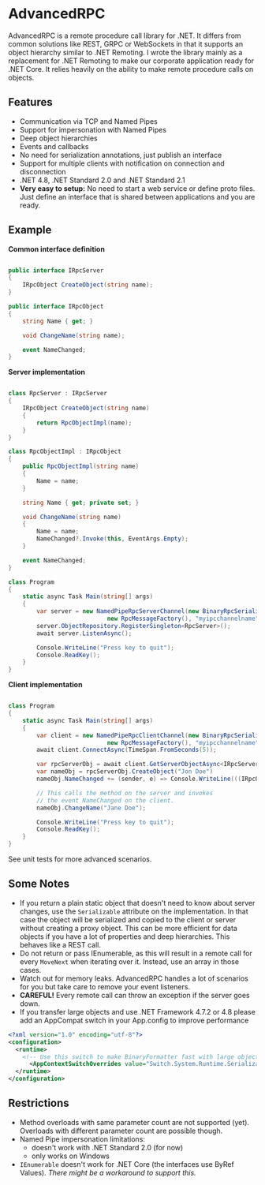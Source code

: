 # AdvancedRPC

AdvancedRPC is a remote procedure call library for .NET. It differs from common solutions like REST, GRPC or WebSockets in that it supports an object hierarchy similar to .NET Remoting. I wrote the library mainly as a replacement for .NET Remoting to make our corporate application ready for .NET Core. It relies heavily on the ability to make remote procedure calls on objects.

## Features

- Communication via TCP and Named Pipes
- Support for impersonation with Named Pipes
- Deep object hierarchies
- Events and callbacks
- No need for serialization annotations, just publish an interface
- Support for multiple clients with notification on connection and disconnection
- .NET 4.8, .NET Standard 2.0 and .NET Standard 2.1
- **Very easy to setup:** No need to start a web service or define proto files. Just define an interface that is shared between applications and you are ready.

## Example

**Common interface definition**
```csharp

public interface IRpcServer 
{
    IRpcObject CreateObject(string name);
}

public interface IRpcObject 
{
    string Name { get; }

    void ChangeName(string name);

    event NameChanged;
}
```

**Server implementation**
```csharp

class RpcServer : IRpcServer 
{
    IRpcObject CreateObject(string name)
    {
        return RpcObjectImpl(name);
    }
}

class RpcObjectImpl : IRpcObject 
{
    public RpcObjectImpl(string name)
    {
        Name = name;
    }

    string Name { get; private set; }

    void ChangeName(string name)
    {
        Name = name;
        NameChanged?.Invoke(this, EventArgs.Empty);
    }

    event NameChanged;
}

class Program
{
    static async Task Main(string[] args)
    {
        var server = new NamedPipeRpcServerChannel(new BinaryRpcSerializer(), 
                            new RpcMessageFactory(), "myipcchannelname");
        server.ObjectRepository.RegisterSingleton<RpcServer>();
        await server.ListenAsync();

        Console.WriteLine("Press key to quit");
        Console.ReadKey();
    }
}

```

**Client implementation**

```csharp

class Program
{
    static async Task Main(string[] args)
    {
        var client = new NamedPipeRpcClientChannel(new BinaryRpcSerializer(), 
                            new RpcMessageFactory(), "myipcchannelname");        
        await client.ConnectAsync(TimeSpan.FromSeconds(5));

        var rpcServerObj = await client.GetServerObjectAsync<IRpcServer>();
        var nameObj = rpcServerObj.CreateObject("Jon Doe")
        nameObj.NameChanged += (sender, e) => Console.WriteLine(((IRpcObject)sender).Name);

        // This calls the method on the server and invokes
        // the event NameChanged on the client.
        nameObj.ChangeName("Jane Doe"); 

        Console.WriteLine("Press key to quit");
        Console.ReadKey();
    }
}

```

See unit tests for more advanced scenarios.

## Some Notes

- If you return a plain static object that doesn't need to know about server changes, use the `Serializable` attribute on the implementation. In that case the object will be serialized and copied to the client or server without creating a proxy object. This can be more efficient for data objects if you have a lot of properties and deep hierarchies. This behaves like a REST call.
- Do not return or pass IEnumerable, as this will result in a remote call for every `MoveNext` when iterating over it. Instead, use an array in those cases.
- Watch out for memory leaks. AdvancedRPC handles a lot of scenarios for you but take care to remove your event listeners.
- **CAREFUL!**  Every remote call can throw an exception if the server goes down.
- If you transfer large objects and use .NET Framework 4.7.2 or 4.8 please add an AppCompat switch in your App.config to improve performance

```xml
<?xml version="1.0" encoding="utf-8"?>
<configuration>
  <runtime>
    <!-- Use this switch to make BinaryFormatter fast with large object graphs starting with .NET 4.7.2 -->
      <AppContextSwitchOverrides value="Switch.System.Runtime.Serialization.UseNewMaxArraySize=true" />
  </runtime>
</configuration>
```

## Restrictions

- Method overloads with same parameter count are not supported (yet). Overloads with different parameter count are possible though.
- Named Pipe impersonation limitations:
    - doesn't work with .NET Standard 2.0 (for now)
    - only works on Windows
- `IEnumerable` doesn't work for .NET Core (the interfaces use ByRef Values). *There might be a workaround to support this.*
